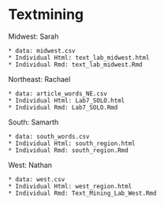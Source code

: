 # Textmining

Midwest: Sarah

    * data: midwest.csv
    * Individual Html: text_lab_midwest.html
    * Individual Rmd: text_lab_midwest.Rmd
    
Northeast: Rachael

    * data: article_words_NE.csv
    * Individual Html: Lab7_SOLO.html
    * Individual Rmd: Lab7_SOLO.Rmd

South: Samarth

    * data: south_words.csv
    * Individual Html: south_region.html
    * Individual Rmd: south_region.Rmd

West: Nathan

    * data: west.csv
    * Individual Html: west_region.html
    * Individual Rmd: Text_Mining_Lab_West.Rmd
